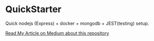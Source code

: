 # QuickStarter

Quick nodejs (Express) + docker + mongodb + JEST(testing) setup.

[Read My Article on Medium about this repository](https://medium.com/@nur_islam/complete-node-js-project-setup-from-docker-to-testing-docker-restfull-apis-with-node-js-9f384e06734a?source=friends_link&sk=4111597be03e857e47045df31d59c48e)
